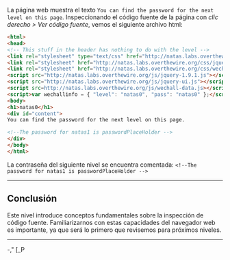La página web muestra el texto `You can find the password for the next level on this page`. Inspeccionando el código fuente de la página con *clic derecho > Ver código fuente*, vemos el siguiente archivo html:

```html
<html>
<head>
<!-- This stuff in the header has nothing to do with the level -->
<link rel="stylesheet" type="text/css" href="http://natas.labs.overthewire.org/css/level.css">
<link rel="stylesheet" href="http://natas.labs.overthewire.org/css/jquery-ui.css" />
<link rel="stylesheet" href="http://natas.labs.overthewire.org/css/wechall.css" />
<script src="http://natas.labs.overthewire.org/js/jquery-1.9.1.js"></script>
<script src="http://natas.labs.overthewire.org/js/jquery-ui.js"></script>
<script src=http://natas.labs.overthewire.org/js/wechall-data.js></script><script src="http://natas.labs.overthewire.org/js/wechall.js"></script>
<script>var wechallinfo = { "level": "natas0", "pass": "natas0" };</script></head>
<body>
<h1>natas0</h1>
<div id="content">
You can find the password for the next level on this page.

<!--The password for natas1 is passwordPlaceHolder -->
</div>
</body>
</html>
```

La contraseña del siguiente nivel se encuentra comentada:
`<!--The password for natas1 is passwordPlaceHolder -->`

---
## **Conclusión**

Este nivel introduce conceptos fundamentales sobre la inspección de código fuente. Familiarizarnos con estas capacidades del navegador web es importante, ya que será lo primero que revisemos para próximos niveles.

---
-,"
[_P